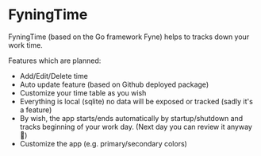 # FyningTime

FyningTime (based on the Go framework Fyne) helps to tracks down your work time.  

Features which are planned:

* Add/Edit/Delete time
* Auto update feature (based on Github deployed package)
* Customize your time table as you wish
* Everything is local (sqlite) no data will be exposed or tracked (sadly it's a feature)
* By wish, the app starts/ends automatically by startup/shutdown and tracks beginning of your work day. (Next day you can review it anyway 😬)
* Customize the app (e.g. primary/secondary colors)
